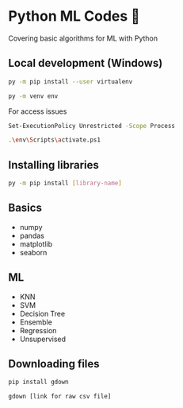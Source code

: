 # Python ML Codes 🐍

Covering basic algorithms for ML with Python

## Local development (Windows)

```sh
py -m pip install --user virtualenv
```

```sh
py -m venv env
```

For access issues

```sh
Set-ExecutionPolicy Unrestricted -Scope Process
```

```sh
.\env\Scripts\activate.ps1
```

## Installing libraries

```sh
py -m pip install [library-name]
```

## Basics

- numpy
- pandas
- matplotlib
- seaborn

## ML

- KNN
- SVM
- Decision Tree
- Ensemble
- Regression
- Unsupervised

## Downloading files

```sh
pip install gdown
```

```sh
gdown [link for raw csv file]
```
